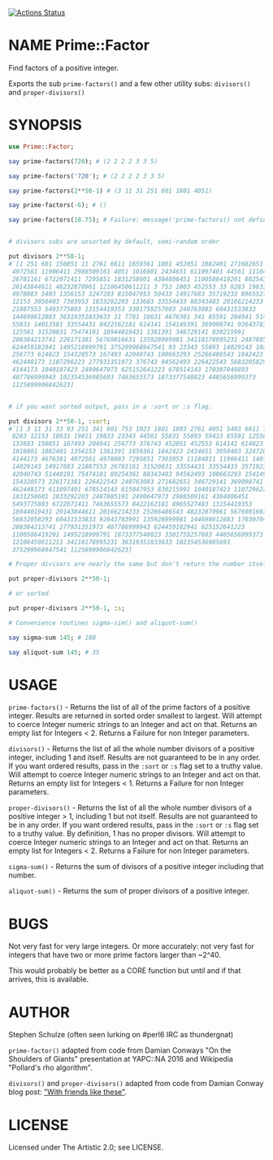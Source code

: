 [![Actions Status](https://github.com/thundergnat/Prime-Factor/actions/workflows/test.yml/badge.svg)](https://github.com/thundergnat/Prime-Factor/actions)

NAME Prime::Factor
==================

Find factors of a positive integer.

Exports the sub ```prime-factors()``` and a few other utility subs: ```divisors()``` and ```proper-divisors()```

SYNOPSIS
========

```raku
use Prime::Factor;

say prime-factors(720); # (2 2 2 2 3 3 5)

say prime-factors('720'); # (2 2 2 2 3 3 5)

say prime-factors(2**50-1) # (3 11 31 251 601 1801 4051)

say prime-factors(-6); # ()

say prime-factors(18.75); # Failure: message('prime-factors() not defined for non Integer parameters.')


# divisors subs are unsorted by default, semi-random order

put divisors 2**50-1;
#`[1 251 601 150851 11 2761 6611 1659361 1801 452051 1082401 271682651 19811
 4972561 11906411 2988509161 4051 1016801 2434651 611097401 44561 11184811
 26781161 6722071411 7295851 1831258601 4384806451 1100586419201 80254361
 20143844611 48232870961 12106450611211 3 753 1803 452553 33 8283 19833
 4978083 5403 1356153 3247203 815047953 59433 14917683 35719233 8965527483
 12153 3050403 7303953 1833292203 133683 33554433 80343483 20166214233
 21887553 5493775803 13154419353 3301759257603 240763083 60431533833
 144698612883 36319351833633 31 7781 18631 4676381 341 85591 204941 51440191
 55831 14013581 33554431 8422162181 614141 154149391 369098741 92643783991
 125581 31520831 75474181 18944019431 1381391 346729141 830215991
 208384213741 226171381 56769016631 135928999981 34118178995231 2487885191
 624459182941 1495218999791 375299968947541 93 23343 55893 14029143 1023
 256773 614823 154320573 167493 42040743 100663293 25266486543 1842423
 462448173 1107296223 277931351973 376743 94562493 226422543 56832058293
 4144173 1040187423 2490647973 625152641223 678514143 170307049893
 407786999943 102354536985693 7463655573 1873377548823 4485656999373
 1125899906842623]


# if you want sorted output, pass in a :sort or :s flag.

put divisors 2**50-1, :sort;
#`[1 3 11 31 33 93 251 341 601 753 1023 1801 1803 2761 4051 5403 6611 7781
 8283 12153 18631 19811 19833 23343 44561 55831 55893 59433 85591 125581
 133683 150851 167493 204941 256773 376743 452051 452553 614141 614823
 1016801 1082401 1356153 1381391 1659361 1842423 2434651 3050403 3247203
 4144173 4676381 4972561 4978083 7295851 7303953 11184811 11906411 14013581
 14029143 14917683 21887553 26781161 31520831 33554431 33554433 35719233
 42040743 51440191 75474181 80254361 80343483 94562493 100663293 154149391
 154320573 226171381 226422543 240763083 271682651 346729141 369098741
 462448173 611097401 678514143 815047953 830215991 1040187423 1107296223
 1831258601 1833292203 2487885191 2490647973 2988509161 4384806451
 5493775803 6722071411 7463655573 8422162181 8965527483 13154419353
 18944019431 20143844611 20166214233 25266486543 48232870961 56769016631
 56832058293 60431533833 92643783991 135928999981 144698612883 170307049893
 208384213741 277931351973 407786999943 624459182941 625152641223
 1100586419201 1495218999791 1873377548823 3301759257603 4485656999373
 12106450611211 34118178995231 36319351833633 102354536985693
 375299968947541 1125899906842623]

# Proper divisors are nearly the same but don't return the number itself

put proper-divisors 2**50-1;

# or sorted

put proper-divisors 2**50-1, :s;

# Convenience routines sigma-sim() and aliquot-sum()

say sigma-sum 145; # 180

say aliquot-sum 145; # 35
```

USAGE
=====

`prime-factors()` - Returns the list of all of the prime factors of a positive integer. Results are returned in sorted order smallest to largest. Will attempt to coerce Integer numeric strings to an Integer and act on that. Returns an empty list for Integers < 2. Returns a Failure for non Integer parameters.

`divisors()` - Returns the list of all the whole number divisors of a positive integer, including 1 and itself. Results are not guaranteed to be in any order. If you want ordered results, pass in the `:sort` or `:s` flag set to a truthy value. Will attempt to coerce Integer numeric strings to an Integer and act on that. Returns an empty list for Integers < 1. Returns a Failure for non Integer parameters.

`proper-divisors()` - Returns the list of all the whole number divisors of a positive integer > 1, including 1 but not itself. Results are not guaranteed to be in any order. If you want ordered results, pass in the `:sort` or `:s` flag set to a truthy value. By definition, 1 has no proper divisors. Will attempt to coerce Integer numeric strings to an Integer and act on that. Returns an empty list for Integers < 2. Returns a Failure for non Integer parameters.

`sigma-sum()` - Returns the sum of divisors of a positive integer including that number.

`aliquot-sum()` - Returns the sum of proper divisors of a positive integer.

BUGS
====

Not very fast for very large integers. Or more accurately: not very fast for integers that have two or more prime factors larger than ~2^40.

This would probably be better as a CORE function but until and if that arrives, this is available.

AUTHOR
======

Stephen Schulze (often seen lurking on #perl6 IRC as thundergnat)

`prime-factor()` adapted from code from Damian Conways "On the Shoulders of Giants" presentation at YAPC::NA 2016 and Wikipedia "Pollard's rho algorithm".

`divisors()` and `proper-divisors()` adapted from code from Damian Conway blog post: ["With friends like these"](http://blogs.perl.org/users/damian_conway/2019/08/with-friends-like-these.html).

LICENSE
=======

Licensed under The Artistic 2.0; see LICENSE.

